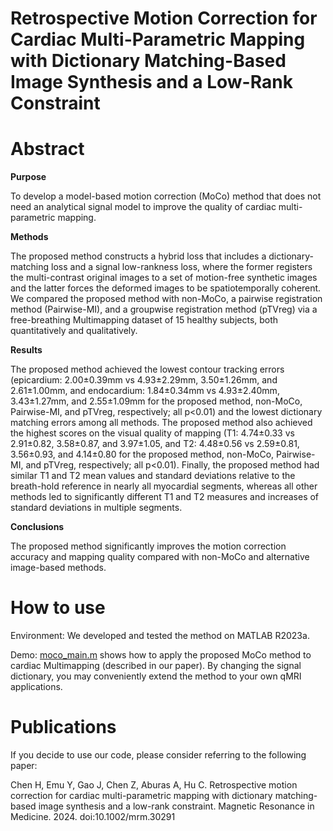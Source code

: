 # Retrospective Motion Correction for Cardiac Multi-Parametric Mapping with Dictionary Matching-Based Image Synthesis and a Low-Rank Constraint


# Abstract

**Purpose**

To develop a model-based motion correction (MoCo) method that does not need an analytical signal model to improve the quality of cardiac multi-parametric mapping.

**Methods**

The proposed method constructs a hybrid loss that includes a dictionary-matching loss and a signal low-rankness loss, where the former registers the multi-contrast original images to a set of motion-free synthetic images and the latter forces the deformed images to be spatiotemporally coherent. We compared the proposed method with non-MoCo, a pairwise registration method (Pairwise-MI), and a groupwise registration method (pTVreg) via a free-breathing Multimapping dataset of 15 healthy subjects, both quantitatively and qualitatively.

**Results**

The proposed method achieved the lowest contour tracking errors (epicardium: 2.00±0.39mm vs 4.93±2.29mm, 3.50±1.26mm, and 2.61±1.00mm, and endocardium: 1.84±0.34mm vs 4.93±2.40mm, 3.43±1.27mm, and 2.55±1.09mm for the proposed method, non-MoCo, Pairwise-MI, and pTVreg, respectively; all p<0.01) and the lowest dictionary matching errors among all methods. The proposed method also achieved the highest scores on the visual quality of mapping (T1: 4.74±0.33 vs 2.91±0.82, 3.58±0.87, and 3.97±1.05, and T2: 4.48±0.56 vs 2.59±0.81, 3.56±0.93, and 4.14±0.80 for the proposed method, non-MoCo, Pairwise-MI, and pTVreg, respectively; all p<0.01). Finally, the proposed method had similar T1 and T2 mean values and standard deviations relative to the breath-hold reference in nearly all myocardial segments, whereas all other methods led to significantly different T1 and T2 measures and increases of standard deviations in multiple segments.

**Conclusions**

The proposed method significantly improves the motion correction accuracy and mapping quality compared with non-MoCo and alternative image-based methods.




# How to use

Environment: We developed and tested the method on MATLAB R2023a.

Demo: [moco_main.m](moco_main.m) shows how to apply the proposed MoCo method to cardiac Multimapping (described in our paper). By changing the signal dictionary, you may conveniently extend the method to your own qMRI applications.  




# Publications
If you decide to use our code, please consider referring to the following paper:

Chen H, Emu Y, Gao J, Chen Z, Aburas A, Hu C. Retrospective motion correction for cardiac multi-parametric mapping with dictionary matching-based image synthesis and a low-rank constraint. Magnetic Resonance in Medicine. 2024. doi:10.1002/mrm.30291
